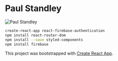 # Paul Standley

![Paul Standley](http://res.cloudinary.com/pieol2/image/upload/v1516543296/profile-small.png)

```BASH
create-react-app react-firebase-authentication
npm install react-router-dom
npm install --save styled-components
npm install firebase
```

This project was bootstrapped with [Create React App](https://github.com/facebook/create-react-app).
